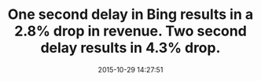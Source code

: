 ---
layout: post
title:  "One second delay in Bing results in a 2.8% drop in revenue. Two second delay results in 4.3% drop."
img:
 image: "bing-logo.png"
 alt: "Bing Logo"
storySource: "http://velocityconf.com/velocity2009/public/schedule/detail/8523"
date:   2015-10-29 14:27:51
categories:
tags:
 - revenue
 - search
---